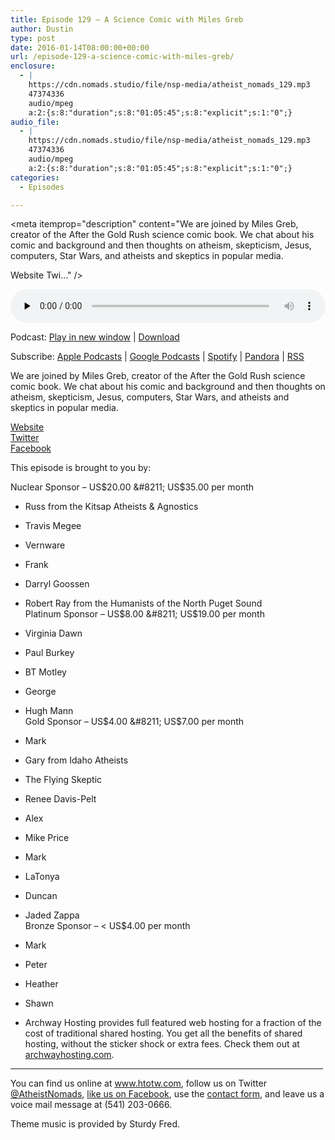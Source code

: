 ```yaml
---
title: ﻿Episode 129 – A Science Comic with Miles Greb
author: Dustin
type: post
date: 2016-01-14T08:00:00+00:00
url: /﻿episode-129-a-science-comic-with-miles-greb/
enclosure:
  - |
    https://cdn.nomads.studio/file/nsp-media/atheist_nomads_129.mp3
    47374336
    audio/mpeg
    a:2:{s:8:"duration";s:8:"01:05:45";s:8:"explicit";s:1:"0";}
audio_file:
  - |
    https://cdn.nomads.studio/file/nsp-media/atheist_nomads_129.mp3
    47374336
    audio/mpeg
    a:2:{s:8:"duration";s:8:"01:05:45";s:8:"explicit";s:1:"0";}
categories:
  - Episodes

---
```

<div itemscope itemtype="http://schema.org/AudioObject">
  <meta itemprop="name" content="﻿Episode 129 &#8211; A Science Comic with Miles Greb" />
  
  <meta itemprop="uploadDate" content="2016-01-14T01:00:00-07:00" />
  
  <meta itemprop="encodingFormat" content="audio/mpeg" />
  
  <meta itemprop="duration" content="PT1H05M45S" />
  
  <meta itemprop="description" content="We are joined by Miles Greb, creator of the After the Gold Rush science comic book. We chat about his comic and background and then thoughts on atheism, skepticism, Jesus, computers, Star Wars, and atheists and skeptics in popular media.

Website
Twi..." />
  
  <meta itemprop="contentUrl" content="https://dts.podtrac.com/redirect.mp3/cdn.nomads.studio/file/nsp-media/atheist_nomads_129.mp3" />
  
  <meta itemprop="contentSize" content="45.2" />
  </p> 
  
  <div class="powerpress_player" id="powerpress_player_8386">
    <audio class="wp-audio-shortcode" id="audio-5107-130" preload="none" style="width: 100%;" controls="controls"><source type="audio/mpeg" src="https://dts.podtrac.com/redirect.mp3/cdn.nomads.studio/file/nsp-media/atheist_nomads_129.mp3?_=130" /><a href="https://dts.podtrac.com/redirect.mp3/cdn.nomads.studio/file/nsp-media/atheist_nomads_129.mp3">https://dts.podtrac.com/redirect.mp3/cdn.nomads.studio/file/nsp-media/atheist_nomads_129.mp3</a></audio>
  </div>
</div>

<p class="powerpress_links powerpress_links_mp3">
  Podcast: <a href="https://dts.podtrac.com/redirect.mp3/cdn.nomads.studio/file/nsp-media/atheist_nomads_129.mp3" class="powerpress_link_pinw" target="_blank" title="Play in new window" onclick="return powerpress_pinw('https://htotw.com/?powerpress_pinw=5107-podcast');" rel="nofollow">Play in new window</a> | <a href="https://dts.podtrac.com/redirect.mp3/cdn.nomads.studio/file/nsp-media/atheist_nomads_129.mp3" class="powerpress_link_d" title="Download" rel="nofollow" download="atheist_nomads_129.mp3">Download</a>
</p>

<p class="powerpress_links powerpress_subscribe_links">
  Subscribe: <a href="https://podcasts.apple.com/us/podcast/humanists-take-on-the-world/id530050098?mt=2&ls=1" class="powerpress_link_subscribe powerpress_link_subscribe_itunes" target="_blank" title="Subscribe on Apple Podcasts" rel="nofollow">Apple Podcasts</a> | <a href="https://www.google.com/podcasts?feed=aHR0cDovL2F0aGVpc3Rub21hZHMubGlic3luLmNvbS9yc3M%3D" class="powerpress_link_subscribe powerpress_link_subscribe_googleplay" target="_blank" title="Subscribe on Google Podcasts" rel="nofollow">Google Podcasts</a> | <a href="https://open.spotify.com/show/3LzK2xZGike6Tc1GEMtMbr?si=LieN9SNuTpq96smuaUsH8A" class="powerpress_link_subscribe powerpress_link_subscribe_spotify" target="_blank" title="Subscribe on Spotify" rel="nofollow">Spotify</a> | <a href="https://www.pandora.com/podcast/atheist-nomads/PC:10122?corr=62071012&part=ug" class="powerpress_link_subscribe powerpress_link_subscribe_pandora" target="_blank" title="Subscribe on Pandora" rel="nofollow">Pandora</a> | <a href="https://htotw.com/feed/podcast/" class="powerpress_link_subscribe powerpress_link_subscribe_rss" target="_blank" title="Subscribe via RSS" rel="nofollow">RSS</a>
</p>

We are joined by Miles Greb, creator of the After the Gold Rush science comic book. We chat about his comic and background and then thoughts on atheism, skepticism, Jesus, computers, Star Wars, and atheists and skeptics in popular media.

<a href="http://www.afterthegoldrush.space/" target="_blank" rel="noopener">Website</a>  
<a href="https://twitter.com/Goldrushcomic" target="_blank" rel="noopener">Twitter</a>  
<a href="https://www.facebook.com/Afterthegoldrushcomic/" target="_blank" rel="noopener">Facebook</a>

This episode is brought to you by:

Nuclear Sponsor &#8211; US$20.00 &#8211; US$35.00 per month  
* Russ from the Kitsap Atheists & Agnostics  
* Travis Megee  
* Vernware  
* Frank  
* Darryl Goossen  
* Robert Ray from the Humanists of the North Puget Sound  
Platinum Sponsor &#8211; US$8.00 &#8211; US$19.00 per month  
* Virginia Dawn  
* Paul Burkey  
* BT Motley  
* George  
* Hugh Mann  
Gold Sponsor &#8211; US$4.00 &#8211; US$7.00 per month  
* Mark  
* Gary from Idaho Atheists  
* The Flying Skeptic  
* Renee Davis-Pelt  
* Alex  
* Mike Price  
* Mark  
* LaTonya  
* Duncan  
* Jaded Zappa  
Bronze Sponsor &#8211; < US$4.00 per month  
* Mark  
* Peter  
* Heather  
* Shawn

* Archway Hosting provides full featured web hosting for a fraction of the cost of traditional shared hosting. You get all the benefits of shared hosting, without the sticker shock or extra fees. Check them out at <a href="http://archwayhosting.com/" target="_blank" rel="noopener">archwayhosting.com</a>.

<hr width="500" />

You can find us online at <a href="https://www.htotw.com/" target="_blank" rel="noopener">www.htotw.com</a>, follow us on Twitter <a href="https://htotw.com/twitter" target="_blank" rel="noopener">@AtheistNomads</a>, <a href="https://htotw.com/facebook" target="_blank" rel="noopener">like us on Facebook</a>, use the [contact form](https://htotw.com/contact), and leave us a voice mail message at (541) 203-0666.

Theme music is provided by Sturdy Fred.